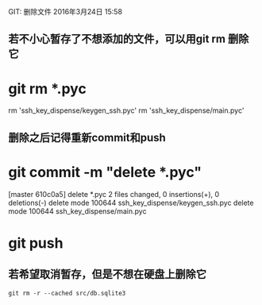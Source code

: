 GIT: 删除文件
2016年3月24日
15:58
 
## 若不小心暂存了不想添加的文件，可以用git rm 删除它
# git rm *.pyc
rm 'ssh_key_dispense/keygen_ssh.pyc'
rm 'ssh_key_dispense/main.pyc'
 
## 删除之后记得重新commit和push
# git commit -m "delete *.pyc"
[master 610c0a5] delete *.pyc
 2 files changed, 0 insertions(+), 0 deletions(-)
 delete mode 100644 ssh_key_dispense/keygen_ssh.pyc
 delete mode 100644 ssh_key_dispense/main.pyc
 
# git push
 
## 若希望取消暂存，但是不想在硬盘上删除它
``` git
git rm -r --cached src/db.sqlite3
```
